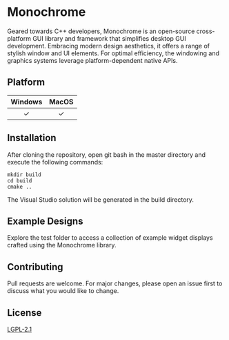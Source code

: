 # Monochrome

Geared towards C++ developers, Monochrome is an open-source cross-platform GUI library and framework that simplifies desktop GUI development. Embracing modern design aesthetics, it offers a range of stylish window and UI elements. For optimal efficiency, the windowing and graphics systems leverage platform-dependent native APIs.

## Platform

| Windows | MacOS |
| :-: | :-: |
| ✓ | ✓

## Installation

After cloning the repository, open git bash in the master directory and execute the following commands:
```
mkdir build
cd build
cmake ..
```

The Visual Studio solution will be generated in the build directory.

## Example Designs 

Explore the test folder to access a collection of example widget displays crafted using the Monochrome library.

## Contributing
Pull requests are welcome. For major changes, please open an issue first to discuss what you would like to change.

## License
[LGPL-2.1](https://www.gnu.org/licenses/old-licenses/lgpl-2.1.en.html)
